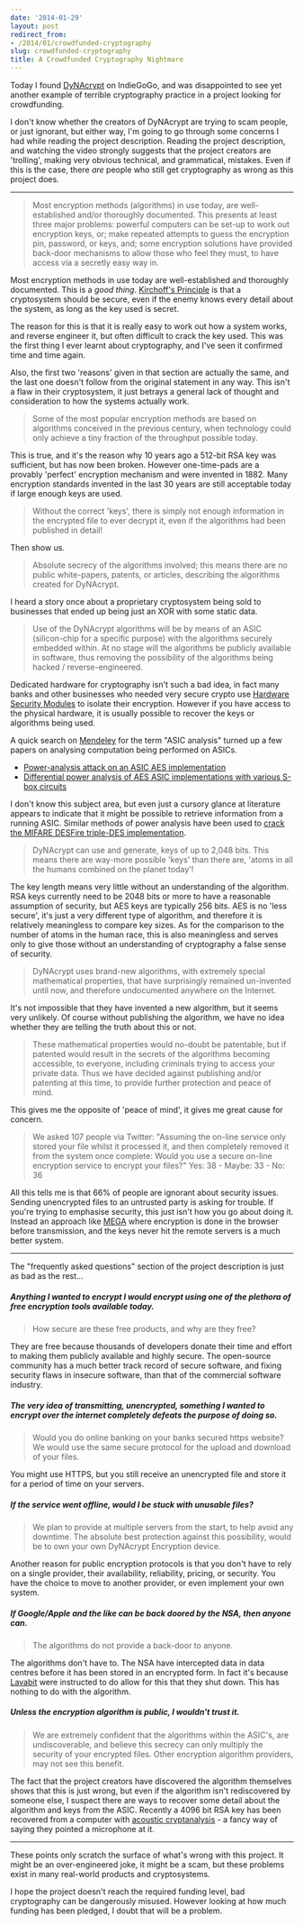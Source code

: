 ```yaml
---
date: '2014-01-29'
layout: post
redirect_from:
- /2014/01/crowdfunded-cryptography
slug: crowdfunded-cryptography
title: A Crowdfunded Cryptography Nightmare
---
```


Today I found [DyNAcrypt](http://www.indiegogo.com/projects/dynacrypt-introducing-the-fractalizing-random-abstraction-ciphering-transputer/x/4092978) on IndieGoGo, and was disappointed to see yet another example of terrible cryptography practice in a project looking for crowdfunding.

I don't know whether the creators of DyNAcrypt are trying to scam people, or just ignorant, but either way, I'm going to go through some concerns I had while reading the project description. Reading the project description, and watching the video strongly suggests that the project creators are 'trolling', making very obvious technical, and grammatical, mistakes. Even if this is the case, there *are* people who still get cryptography as wrong as this project does.
- - -

> Most encryption methods (algorithms) in use today, are well-established and/or thoroughly documented. This presents at least three major problems: powerful computers can be set-up to work out encryption keys, or; make repeated attempts to guess the encryption pin, password, or keys, and; some encryption solutions have provided back-door mechanisms to allow those who feel they must, to have access via a secretly easy way in.

Most encryption methods in use today are well-established and thoroughly documented. This is a *good thing*. [Kirchoff's Principle](http://en.wikipedia.org/wiki/Kerckhoffs's_principle) is that a cryptosystem should be secure, even if the enemy knows every detail about the system, as long as the key used is secret.

The reason for this is that it is really easy to work out how a system works, and reverse engineer it, but often difficult to crack the key used. This was the first thing I ever learnt about cryptography, and I've seen it confirmed time and time again.

Also, the first two 'reasons' given in that section are actually the same, and the last one doesn't follow from the original statement in any way. This isn't a flaw in their cryptosystem, it just betrays a general lack of thought and consideration to how the systems actually work.

> Some of the most popular encryption methods are based on algorithms conceived in the previous century, when technology could only achieve a tiny fraction of the throughput possible today.

This is true, and it's the reason why 10 years ago a 512-bit RSA key was sufficient, but has now been broken. However one-time-pads are a provably 'perfect' encryption mechanism and were invented in 1882. Many encryption standards invented in the last 30 years are still acceptable today if large enough keys are used.

> Without the correct 'keys', there is simply not enough information in the encrypted file to ever decrypt it, even if the algorithms had been published in detail!

Then show us.

> Absolute secrecy of the algorithms involved; this means there are no public white-papers, patents, or articles, describing the algorithms created for DyNAcrypt.

I heard a story once about a proprietary cryptosystem being sold to businesses that ended up being just an XOR with some static data.

> Use of the DyNAcrypt algorithms will be by means of an ASIC (silicon-chip for a specific purpose) with the algorithms securely embedded within. At no stage will the algorithms be publicly available in software, thus removing the possibility of the algorithms being hacked / reverse-engineered.

Dedicated hardware for cryptography isn't such a bad idea, in fact many banks and other businesses who needed very secure crypto use [Hardware Security Modules](http://en.wikipedia.org/wiki/Hardware_security_module) to isolate their encryption. However if you have access to the physical hardware, it is usually possible to recover the keys or algorithms being used.

A quick search on [Mendeley](https://mendeley.com) for the term "ASIC analysis" turned up a few papers on analysing computation being performed on ASICs.

 - [Power-analysis attack on an ASIC AES implementation](http://www.mendeley.com/catalog/poweranalysis-attack-asic-aes-implementation/)
 - [Differential power analysis of AES ASIC implementations with various S-box circuits](http://www.mendeley.com/catalog/differential-power-analysis-aes-asic-implementations-various-sbox-circuits/)

I don't know this subject area, but even just a cursory glance at literature appears to indicate that it might be possible to retrieve information from a running ASIC. Similar methods of power analysis have been used to [crack the MIFARE DESFire triple-DES implementation](http://www.iacr.org/workshops/ches/ches2011/presentations/Session%205/CHES2011_Session5_1.pdf).

> DyNAcrypt can use and generate, keys of up to 2,048 bits. This means there are way-more possible 'keys' than there are, 'atoms in all the humans combined on the planet today'!

The key length means very little without an understanding of the algorithm. RSA keys currently need to be 2048 bits or more to have a reasonable assumption of security, but AES keys are typically 256 bits. AES is no 'less secure', it's just a very different type of algorithm, and therefore it is relatively meaningless to compare key sizes. As for the comparison to the number of atoms in the human race, this is also meaningless and serves only to give those without an understanding of cryptography a false sense of security.

> DyNAcrypt uses brand-new algorithms, with extremely special mathematical properties, that have surprisingly remained un-invented until now, and therefore undocumented anywhere on the Internet.

It's not impossible that they have invented a new algorithm, but it seems very unlikely. Of course without publishing the algorithm, we have no idea whether they are telling the truth about this or not.

> These mathematical properties would no-doubt be patentable, but if patented would result in the secrets of the algorithms becoming accessible, to everyone, including criminals trying to access your private data. Thus we have decided against publishing and/or patenting at this time, to provide further protection and peace of mind.

This gives me the opposite of 'peace of mind', it gives me great cause for concern.

> We asked 107 people via Twitter:
> "Assuming the on-line service only stored your file whilst it processed it, and then completely removed it from the system once complete: Would you use a secure on-line encryption service to encrypt your files?"
> Yes: 38 - Maybe: 33 - No: 36

All this tells me is that 66% of people are ignorant about security issues. Sending unencrypted files to an untrusted party is asking for trouble. If you're trying to emphasise security, this just isn't how you go about doing it. Instead an approach like [MEGA](https://mega.co.nz) where encryption is done in the browser before transmission, and the keys never hit the remote servers is a much better system.

- - -

The "frequently asked questions" section of the project description is just as bad as the rest...

##### Anything I wanted to encrypt I would encrypt using one of the plethora of free encryption tools available today.
> How secure are these free products, and why are they free?

They are free because thousands of developers donate their time and effort to making them publicly available and highly secure. The open-source community has a much better track record of secure software, and fixing security flaws in insecure software, than that of the commercial software industry.

##### The very idea of transmitting, unencrypted, something I wanted to encrypt over the internet completely defeats the purpose of doing so.
>Would you do online banking on your banks secured https website? We would use the same secure protocol for the upload and download of your files.

You might use HTTPS, but you still receive an unencrypted file and store it for a period of time on your servers.

##### If the service went offline, would I be stuck with unusable files?
> We plan to provide at multiple servers from the start, to help avoid any downtime. The absolute best protection against this possibility, would be to own your own DyNAcrypt Encryption device.

Another reason for public encryption protocols is that you don't have to rely on a single provider, their availability, reliability, pricing, or security. You have the choice to move to another provider, or even implement your own system.

##### If Google/Apple and the like can be back doored by the NSA, then anyone can.
> The algorithms do not provide a back-door to anyone.

The algorithms don't have to. The NSA have intercepted data in data centres before it has been stored in an encrypted form. In fact it's because [Lavabit](https://lavabit.com) were instructed to do allow for this that they shut down. This has nothing to do with the algorithm.

##### Unless the encryption algorithm is public, I wouldn't trust it.
> We are extremely confident that the algorithms within the ASIC's, are undiscoverable, and believe this secrecy can only multiply the security of your encrypted files. Other encryption algorithm providers, may not see this benefit.

The fact that the project creators have discovered the algorithm themselves shows that this is just wrong, but even if the algorithm isn't rediscovered by someone else, I suspect there are ways to recover some detail about the algorithm and keys from the ASIC. Recently a 4096 bit RSA key has been recovered from a computer with [acoustic cryptanalysis](http://www.cs.tau.ac.il/~tromer/acoustic/) - a fancy way of saying they pointed a microphone at it.

- - -

These points only scratch the surface of what's wrong with this project. It might be an over-engineered joke, it might be a scam, but these problems exist in many real-world products and cryptosystems.

I hope the project doesn't reach the required funding level, bad cryptography can be dangerously misused. However looking at how much funding has been pledged, I doubt that will be a problem.